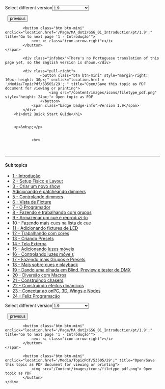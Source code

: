 
<div class="topic-navigation">

<div class="pull-right">
	<span class="pull-left">


<div class="pull-left">
<form action="/Topic/SetCurrentVersionNumber" class="form-inline" id="frmTagSelector" method="post">	<span class="form-mini">
		<div class="input-prepend"><span class="add-on">Select different version</span><select autocomplete="off" id="versionNumberId" name="versionNumberId" onchange="$(this).closest('#frmTagSelector').submit();" style="width: 120px;"><option value="">- latest -</option>
<option value="3">1.1</option>
<option value="7">1.2</option>
<option value="12">1.3</option>
<option value="16">1.5</option>
<option selected="selected" value="29">1.9</option>
</select></div>
		<input data-val="true" data-val-number="The field Int32 must be a number." data-val-required="The Int32 field is required." id="ProductId" name="ProductId" type="hidden" value="28">
		<input id="CurrentGuid" name="CurrentGuid" type="hidden" value="98f29a8c-ba68-4664-98d7-f3ce1bcba655">
	</span>
</form></div>&nbsp;	</span>
	<span class="pull-right" style="white-space: nowrap;">
			<button class="btn btn-mini" onclick="location.href='/Page/MA_dot2/MA_dot2/pt/1.9'; " title="Go to previous page 'dot2'">
				<i class="icon-arrow-left"></i> previous
			</button>

			<button class="btn btn-mini" onclick="location.href='/Page/MA_dot2/GSG_01_Introduction/pt/1.9';" title="Go to next page '1 - Introdução'">
				next <i class="icon-arrow-right"></i> 
			</button>
	</span>
</div>
<div class="clear-fix" style="margin-bottom: 10px"></div>
</div>

			<div class="infobox">There's no Portuguese translation of this page yet, so the English version is shown.</div>
		
			<div class="pull-right">
					<button class="btn btn-mini" style="margin-right: 10px; height: 30px;" onclick="location.href = '/Media/TopicPdf/53505/29'; " title="Open/Save this topic as PDF document for viewing or printing">
						<img src="/Content/images/icons/filetype_pdf.png" style="height: 24px;"> Open topic as PDF
					</button>
				<span class="badge badge-info">Version 1.9</span>
			</div>
		<h1>dot2 Quick Start Guide</h1>


		<p>&nbsp;</p>

<p><img alt="" src="/Media/Image/09_dot2_Quick_Start_Guide.png"></p>


				<br>
<div class="topic-navigation">
	<br>
	<hr>
	<h4>Sub topics</h4>
	<ul>
				<li><a href="/Page/MA_dot2/GSG_01_Introduction/pt/1.9">1 - Introdução</a></li>
				<li><a href="/Page/MA_dot2/GSG_02_PhysicalSetupAndLayout/pt/1.9">2 - Setup Físico e Layout</a></li>
				<li><a href="/Page/MA_dot2/GSG_03_CreateNewShow/pt/1.9">3 - Criar um novo show</a></li>
				<li><a href="/Page/MA_dot2/GSG_04_PatchDimmers/pt/1.9">Adicionando e patcheando dimmers</a></li>
				<li><a href="/Page/MA_dot2/GSG_05_ControllingDimmers/pt/1.9">5 - Controlando dimmers</a></li>
				<li><a href="/Page/MA_dot2/GSG_06_FixtureView/pt/1.9">6 - Vista de Fixture</a></li>
				<li><a href="/Page/MA_dot2/GSG_07_Programmer/pt/1.9">7 - O Programador</a></li>
				<li><a href="/Page/MA_dot2/GSG_08_Groups/pt/1.9">8 - Fazendo e trabalhando com grupos</a></li>
				<li><a href="/Page/MA_dot2/GSG_09_StoreCueAndPlayback/pt/1.9">9 - Armazenar um cue e reproduzí-lo</a></li>
				<li><a href="/Page/MA_dot2/GSG_10_MakingMoreCues/pt/1.9">10 - Fazendo mais cues na lista de cue</a></li>
				<li><a href="/Page/MA_dot2/GSG_11_AddingLedFixtures/pt/1.9">11 - Adicionando fixtures de LED</a></li>
				<li><a href="/Page/MA_dot2/GSG_12_WorkingWithColors/pt/1.9">12 - Trabalhando com cores</a></li>
				<li><a href="/Page/MA_dot2/GSG_13_CreatingPresets/pt/1.9">13 - Criando Presets</a></li>
				<li><a href="/Page/MA_dot2/GSG_14_ExternalScreen/pt/1.9">14 - Tela Externa</a></li>
				<li><a href="/Page/MA_dot2/GSG_15_AddingMovingLights/pt/1.9">15 - Adicionando luzes móveis</a></li>
				<li><a href="/Page/MA_dot2/GSG_16_ControllingMovingLights/pt/1.9">16 - Controlando luzes móveis</a></li>
				<li><a href="/Page/MA_dot2/GSG_17_MakingMoreGroupsAndPresets/pt/1.9">17 - Fazendo mais Grupos e Presets</a></li>
				<li><a href="/Page/MA_dot2/GSG_18_MoreAboutCuesAndPlayback/pt/1.9">18 - Mais sobre cues e playback</a></li>
				<li><a href="/Page/MA_dot2/GSG_19_BlindPreviewAndDmxTest/pt/1.9">19 - Dando uma olhada em Blind, Preview e tester de DMX</a></li>
				<li><a href="/Page/MA_dot2/GSG_20_Macro/pt/1.9">20 - Diversão com Macros</a></li>
				<li><a href="/Page/MA_dot2/GSG_21_Chaser/pt/1.9">21 - Construindo chasers</a></li>
				<li><a href="/Page/MA_dot2/GSG_22_Effect/pt/1.9">22 - Construindo efeitos dinâmicos</a></li>
				<li><a href="/Page/MA_dot2/GSG_23_ConnectOnpc3dWingsAndNodes/pt/1.9">23 - Conectar ao onPC, 3D, Wings e Nodes</a></li>
				<li><a href="/Page/MA_dot2/GSG_24_HappyProgramming/pt/1.9">24 - Feliz Programação</a></li>
	</ul>

<div class="pull-right">
	<span class="pull-left">


<div class="pull-left">
<form action="/Topic/SetCurrentVersionNumber" class="form-inline" id="frmTagSelector" method="post">	<span class="form-mini">
		<div class="input-prepend"><span class="add-on">Select different version</span><select autocomplete="off" id="versionNumberId" name="versionNumberId" onchange="$(this).closest('#frmTagSelector').submit();" style="width: 120px;"><option value="">- latest -</option>
<option value="3">1.1</option>
<option value="7">1.2</option>
<option value="12">1.3</option>
<option value="16">1.5</option>
<option selected="selected" value="29">1.9</option>
</select></div>
		<input data-val="true" data-val-number="The field Int32 must be a number." data-val-required="The Int32 field is required." id="ProductId" name="ProductId" type="hidden" value="28">
		<input id="CurrentGuid" name="CurrentGuid" type="hidden" value="98f29a8c-ba68-4664-98d7-f3ce1bcba655">
	</span>
</form></div>&nbsp;	</span>
	<span class="pull-right" style="white-space: nowrap;">
			<button class="btn btn-mini" onclick="location.href='/Page/MA_dot2/MA_dot2/pt/1.9'; " title="Go to previous page 'dot2'">
				<i class="icon-arrow-left"></i> previous
			</button>

			<button class="btn btn-mini" onclick="location.href='/Page/MA_dot2/GSG_01_Introduction/pt/1.9';" title="Go to next page '1 - Introdução'">
				next <i class="icon-arrow-right"></i> 
			</button>
	</span>
</div>
	<div class="clear-fix"></div>
	<div class="pull-right">
	
			<button class="btn btn-mini" onclick="location.href='/Media/TopicPdf/53505/29';" title="Open/Save this topic as PDF document for viewing or printing">
				<img src="/Content/images/icons/filetype_pdf.png"> Open topic as PDF
			</button>
	</div>
<div class="clear-fix" style="margin-bottom: 10px"></div>
</div>

	